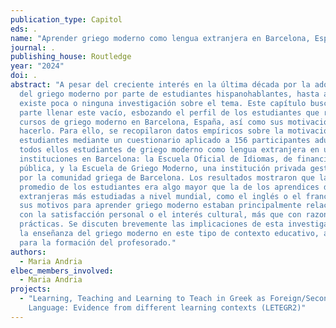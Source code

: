 ```yaml
---
publication_type: Capitol
eds: .
name: "Aprender griego moderno como lengua extranjera en Barcelona, España. "
journal: .
publishing_house: Routledge
year: "2024"
doi: .
abstract: "A pesar del creciente interés en la última década por la adquisición
  del griego moderno por parte de estudiantes hispanohablantes, hasta ahora
  existe poca o ninguna investigación sobre el tema. Este capítulo busca en
  parte llenar este vacío, esbozando el perfil de los estudiantes que realizan
  cursos de griego moderno en Barcelona, España, así como sus motivaciones para
  hacerlo. Para ello, se recopilaron datos empíricos sobre la motivación de los
  estudiantes mediante un cuestionario aplicado a 156 participantes adultos,
  todos ellos estudiantes de griego moderno como lengua extranjera en una de dos
  instituciones en Barcelona: la Escuela Oficial de Idiomas, de financiación
  pública, y la Escuela de Griego Moderno, una institución privada gestionada
  por la comunidad griega de Barcelona. Los resultados mostraron que la edad
  promedio de los estudiantes era algo mayor que la de los aprendices de lenguas
  extranjeras más estudiadas a nivel mundial, como el inglés o el francés, y que
  sus motivos para aprender griego moderno estaban principalmente relacionados
  con la satisfacción personal o el interés cultural, más que con razones
  prácticas. Se discuten brevemente las implicaciones de esta investigación para
  la enseñanza del griego moderno en este tipo de contexto educativo, así como
  para la formación del profesorado."
authors:
  - Maria Andria
elbec_members_involved:
  - Maria Andria
projects:
  - "Learning, Teaching and Learning to Teach in Greek as Foreign/Second
    Language: Evidence from different learning contexts (LETEGR2)"
---
```

